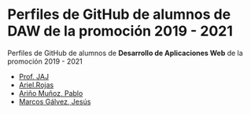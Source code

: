 # Perfiles de GitHub de alumnos de DAW de la promoción 2019 - 2021

Perfiles de GitHub de alumnos de **Desarrollo de Aplicaciones Web** de la promoción 2019 - 2021


* [Prof. JAJ](https://github.com/profesorjim)
* [Ariel.Rojas](https://github.com/ArielMarbella)
* [Ariño Muñoz, Pablo](https://github.com/Pabarino)
* [Marcos Gálvez, Jesús](https://github.com/Jesus-DAW)
